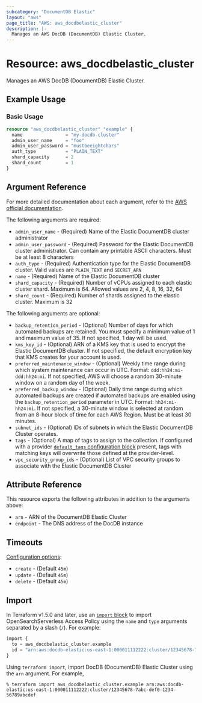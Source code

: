 ```yaml
---
subcategory: "DocumentDB Elastic"
layout: "aws"
page_title: "AWS: aws_docdbelastic_cluster"
description: |-
  Manages an AWS DocDB (DocumentDB) Elastic Cluster.
---
```


# Resource: aws_docdbelastic_cluster

Manages an AWS DocDB (DocumentDB) Elastic Cluster.

## Example Usage

### Basic Usage

```terraform
resource "aws_docdbelastic_cluster" "example" {
  name                = "my-docdb-cluster"
  admin_user_name     = "foo"
  admin_user_password = "mustbeeightchars"
  auth_type           = "PLAIN_TEXT"
  shard_capacity      = 2
  shard_count         = 1
}
```

## Argument Reference

For more detailed documentation about each argument, refer to
the [AWS official documentation](https://docs.aws.amazon.com/cli/latest/reference/docdb-elastic/create-cluster.html).

The following arguments are required:

* `admin_user_name` - (Required) Name of the Elastic DocumentDB cluster administrator
* `admin_user_password` - (Required) Password for the Elastic DocumentDB cluster administrator. Can contain any printable ASCII characters. Must be at least 8 characters
* `auth_type` - (Required) Authentication type for the Elastic DocumentDB cluster. Valid values are `PLAIN_TEXT` and `SECRET_ARN`
* `name` - (Required) Name of the Elastic DocumentDB cluster
* `shard_capacity` - (Required) Number of vCPUs assigned to each elastic cluster shard. Maximum is 64. Allowed values are 2, 4, 8, 16, 32, 64
* `shard_count` - (Required) Number of shards assigned to the elastic cluster. Maximum is 32

The following arguments are optional:

* `backup_retention_period` - (Optional) Number of days for which automated backups are retained. You must specify a minimum value of 1 and maximum value of 35. If not specified, 1 day will be used.
* `kms_key_id` - (Optional) ARN of a KMS key that is used to encrypt the Elastic DocumentDB cluster. If not specified, the default encryption key that KMS creates for your account is used.
* `preferred_maintenance_window` - (Optional) Weekly time range during which system maintenance can occur in UTC. Format: `ddd:hh24:mi-ddd:hh24:mi`. If not specified, AWS will choose a random 30-minute window on a random day of the week.
* `preferred_backup_window` - (Optional) Daily time range during which automated backups are created if automated backups are enabled using the `backup_retention_period` parameter in UTC. Format: `hh24:mi-hh24:mi`. If not specified, a 30-minute window is selected at random from an 8-hour block of time for each AWS Region. Must be at least 30 minutes.
* `subnet_ids` - (Optional) IDs of subnets in which the Elastic DocumentDB Cluster operates.
* `tags` - (Optional) A map of tags to assign to the collection. If configured with a provider [`default_tags` configuration block](https://registry.terraform.io/providers/hashicorp/aws/latest/docs#default_tags-configuration-block) present, tags with matching keys will overwrite those defined at the provider-level.
* `vpc_security_group_ids` - (Optional) List of VPC security groups to associate with the Elastic DocumentDB Cluster

## Attribute Reference

This resource exports the following attributes in addition to the arguments above:

* `arn` - ARN of the DocumentDB Elastic Cluster
* `endpoint` - The DNS address of the DocDB instance

## Timeouts

[Configuration options](https://developer.hashicorp.com/terraform/language/resources/syntax#operation-timeouts):

* `create` - (Default `45m`)
* `update` - (Default `45m`)
* `delete` - (Default `45m`)

## Import

In Terraform v1.5.0 and later, use an [`import` block](https://developer.hashicorp.com/terraform/language/import) to import OpenSearchServerless Access Policy using the `name` and `type` arguments separated by a slash (`/`). For example:

```terraform
import {
  to = aws_docdbelastic_cluster.example
  id = "arn:aws:docdb-elastic:us-east-1:000011112222:cluster/12345678-7abc-def0-1234-56789abcdef"
}
```

Using `terraform import`, import DocDB (DocumentDB) Elastic Cluster using the `arn` argument. For example,

```console
% terraform import aws_docdbelastic_cluster.example arn:aws:docdb-elastic:us-east-1:000011112222:cluster/12345678-7abc-def0-1234-56789abcdef
```
